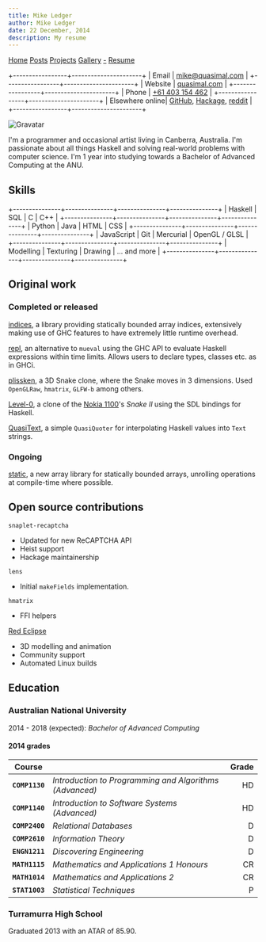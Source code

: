 ```yaml
---
title: Mike Ledger
author: Mike Ledger
date: 22 December, 2014
description: My resume
---
```


<div id="header">
<div id="navigation">
  <a href="/">Home</a>
  <a href="/posts">Posts</a>
  <a href="/projects">Projects</a>
  <a href="/gallery">Gallery</a>
  <a class="rss" href="/feed.xml">-</a>
  <a href="/resume.html">Resume</a>
</div>

+-----------------+----------------------+
| Email           | <mike@quasimal.com>  | 
+-----------------+----------------------+
| Website         | [quasimal.com](http://quasimal.com) |
+-----------------+----------------------+
| Phone           | <a href="tel://+61403154462">+61 403 154 462</a>  |
+-----------------+----------------------+
| Elsewhere online| [GitHub](https://github.com/mikeplus64), [Hackage](http://hackage.haskell.org/user/MikeLedger), [reddit](https://reddit.com/u/zvxr) |
+-----------------+----------------------+

<img id="gravatar" alt="Gravatar" src="https://secure.gravatar.com/avatar/c9f4d28a5240e2b99d83a5848f49c01f?s=200" title="Gravatar (Wallace and Gromit: A Grand Day Out)" />
<div style="clear: both"></div>
</div>

<div id="content">

I'm a programmer and occasional artist living in Canberra, Australia. I'm
passionate about all things Haskell and solving real-world problems with
computer science. I'm 1 year into studying towards a Bachelor of Advanced
Computing at the ANU.

## Skills

<div id="skills">

+---------------+---------------+---------------+---------------+
| Haskell       | SQL           | C             | C++           |
+---------------+---------------+---------------+---------------+
| Python        | Java          | HTML          | CSS           |
+---------------+---------------+---------------+---------------+
| JavaScript    | Git           | Mercurial     | OpenGL / GLSL |
+---------------+---------------+---------------+---------------+
| Modelling     | Texturing     | Drawing       | ... and more  |
+---------------+---------------+---------------+---------------+

</div>

## Original work

### Completed or released

[indices](http://hackage.haskell.com/package/indices), a library providing
statically bounded array indices, extensively making use of GHC features to
have extremely little runtime overhead.

[repl](http://hackage.haskell.org/package/repl), an alternative to `mueval`
using the GHC API to evaluate Haskell expressions within time limits. Allows
users to declare types, classes etc. as in GHCi.

[plissken](http://quasimal.com/projects/plissken.html), a 3D Snake clone, where
the Snake moves in 3 dimensions. Used `OpenGLRaw`, `hmatrix`, `GLFW-b` among
others.

[Level-0](http://quasimal.com/projects/level_0.html), a clone of the
[Nokia 1100](https://en.wikipedia.org/wiki/Nokia_1100)'s *Snake II* using the
SDL bindings for Haskell.

[QuasiText](http://hackage.haskell.org/package/QuasiText), a simple `QuasiQuoter`
for interpolating Haskell values into `Text` strings.

### Ongoing

[static](https://github.com/mikeplus64/static), a new array library for
statically bounded arrays, unrolling operations at compile-time where possible.

## Open source contributions

`snaplet-recaptcha` 

- Updated for new ReCAPTCHA API
- Heist support
- Hackage maintainership

`lens`

- Initial `makeFields` implementation.

`hmatrix`

- FFI helpers

[Red Eclipse](http://redeclipse.net) 

- 3D modelling and animation
- Community support
- Automated Linux builds

## Education

### Australian National University
2014 - 2018 (expected): 
*Bachelor of Advanced Computing*

#### 2014 grades

<div id="grades">

Course |  | Grade
-----|-----|-----:
**`COMP1130`** | *Introduction to Programming and Algorithms (Advanced)* | HD
**`COMP1140`** | *Introduction to Software Systems (Advanced)* | HD
**`COMP2400`** | *Relational Databases* | D
**`COMP2610`** | *Information Theory* | D
**`ENGN1211`** | *Discovering Engineering* | D
**`MATH1115`** | *Mathematics and Applications 1 Honours* | CR
**`MATH1014`** | *Mathematics and Applications 2* | CR
**`STAT1003`** | *Statistical Techniques* | P

</div>

### Turramurra High School
Graduated 2013 with an ATAR of 85.90.

</div>

